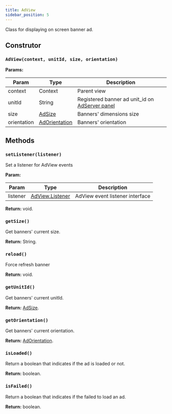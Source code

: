 ```yaml
---
title: AdView
sidebar_position: 5
---
```


Class for displaying on screen banner ad.

## Construtor

### `AdView(context, unitId, size, orientation)`

**Params:**

| Param       | Type                                     | Description                                                                     |
| ----------- | ---------------------------------------- | ------------------------------------------------------------------------------- |
| context     | Context                                  | Parent view                                                                     |
| unitId      | String                                   | Registered banner ad unit_id on [AdServer panel](https://adserver.adgrowth.com) |
| size        | [AdSize](../enums/ad_size)               | Banners' dimensions size                                                        |
| orientation | [AdOrientation](../enums/ad_orientation) | Banners' orientation                                                            |

## Methods

### `setListener(listener)`

Set a listener for AdView events

**Param:**

| Param    | Type                                  | Description                     |
| -------- | ------------------------------------- | ------------------------------- |
| listener | [AdView.Listener](../banner/listener) | AdView event listener interface |

**Return:** void.

### `getSize()`

Get banners' current size.

**Return:** String.

### `reload()`

Force refresh banner

**Return:** void.

### `getUnitId()`

Get banners' current unitId.

**Return:** [AdSize](../enums/ad_size).

### `getOrientation()`

Get banners' current orientation.

**Return:** [AdOrientation](../enums/ad_orientation).

### `isLoaded()`

Return a boolean that indicates if the ad is loaded or not.

**Return:** boolean.

### `isFailed()`

Return a boolean that indicates if the failed to load an ad.

**Return:** boolean.
